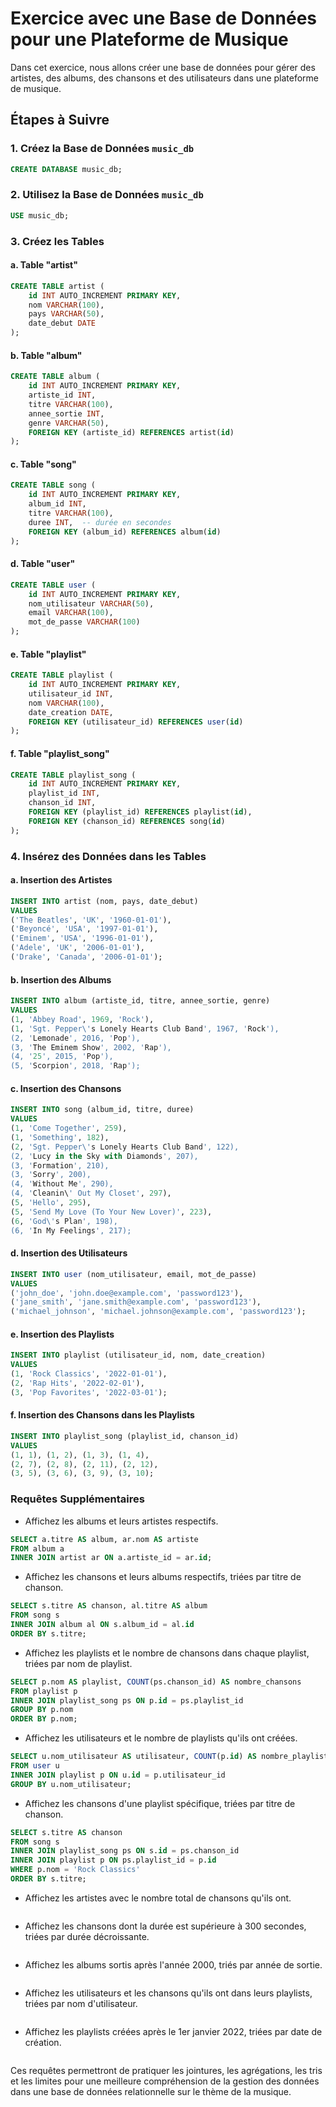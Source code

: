 # Exercice avec une Base de Données pour une Plateforme de Musique

Dans cet exercice, nous allons créer une base de données pour gérer des artistes, des albums, des chansons et des utilisateurs dans une plateforme de musique.

## Étapes à Suivre

### 1. Créez la Base de Données `music_db`

```sql
CREATE DATABASE music_db;
```

### 2. Utilisez la Base de Données `music_db`

```sql
USE music_db;
```

### 3. Créez les Tables

#### a. Table "artist"

```sql
CREATE TABLE artist (
    id INT AUTO_INCREMENT PRIMARY KEY,
    nom VARCHAR(100),
    pays VARCHAR(50),
    date_debut DATE
);
```

#### b. Table "album"

```sql
CREATE TABLE album (
    id INT AUTO_INCREMENT PRIMARY KEY,
    artiste_id INT,
    titre VARCHAR(100),
    annee_sortie INT,
    genre VARCHAR(50),
    FOREIGN KEY (artiste_id) REFERENCES artist(id)
);
```

#### c. Table "song"

```sql
CREATE TABLE song (
    id INT AUTO_INCREMENT PRIMARY KEY,
    album_id INT,
    titre VARCHAR(100),
    duree INT,  -- durée en secondes
    FOREIGN KEY (album_id) REFERENCES album(id)
);
```

#### d. Table "user"

```sql
CREATE TABLE user (
    id INT AUTO_INCREMENT PRIMARY KEY,
    nom_utilisateur VARCHAR(50),
    email VARCHAR(100),
    mot_de_passe VARCHAR(100)
);
```

#### e. Table "playlist"

```sql
CREATE TABLE playlist (
    id INT AUTO_INCREMENT PRIMARY KEY,
    utilisateur_id INT,
    nom VARCHAR(100),
    date_creation DATE,
    FOREIGN KEY (utilisateur_id) REFERENCES user(id)
);
```

#### f. Table "playlist_song"

```sql
CREATE TABLE playlist_song (
    id INT AUTO_INCREMENT PRIMARY KEY,
    playlist_id INT,
    chanson_id INT,
    FOREIGN KEY (playlist_id) REFERENCES playlist(id),
    FOREIGN KEY (chanson_id) REFERENCES song(id)
);
```

### 4. Insérez des Données dans les Tables

#### a. Insertion des Artistes

```sql
INSERT INTO artist (nom, pays, date_debut)
VALUES
('The Beatles', 'UK', '1960-01-01'),
('Beyoncé', 'USA', '1997-01-01'),
('Eminem', 'USA', '1996-01-01'),
('Adele', 'UK', '2006-01-01'),
('Drake', 'Canada', '2006-01-01');
```

#### b. Insertion des Albums

```sql
INSERT INTO album (artiste_id, titre, annee_sortie, genre)
VALUES
(1, 'Abbey Road', 1969, 'Rock'),
(1, 'Sgt. Pepper\'s Lonely Hearts Club Band', 1967, 'Rock'),
(2, 'Lemonade', 2016, 'Pop'),
(3, 'The Eminem Show', 2002, 'Rap'),
(4, '25', 2015, 'Pop'),
(5, 'Scorpion', 2018, 'Rap');
```

#### c. Insertion des Chansons

```sql
INSERT INTO song (album_id, titre, duree)
VALUES
(1, 'Come Together', 259),
(1, 'Something', 182),
(2, 'Sgt. Pepper\'s Lonely Hearts Club Band', 122),
(2, 'Lucy in the Sky with Diamonds', 207),
(3, 'Formation', 210),
(3, 'Sorry', 200),
(4, 'Without Me', 290),
(4, 'Cleanin\' Out My Closet', 297),
(5, 'Hello', 295),
(5, 'Send My Love (To Your New Lover)', 223),
(6, 'God\'s Plan', 198),
(6, 'In My Feelings', 217);
```

#### d. Insertion des Utilisateurs

```sql
INSERT INTO user (nom_utilisateur, email, mot_de_passe)
VALUES
('john_doe', 'john.doe@example.com', 'password123'),
('jane_smith', 'jane.smith@example.com', 'password123'),
('michael_johnson', 'michael.johnson@example.com', 'password123');
```

#### e. Insertion des Playlists

```sql
INSERT INTO playlist (utilisateur_id, nom, date_creation)
VALUES
(1, 'Rock Classics', '2022-01-01'),
(2, 'Rap Hits', '2022-02-01'),
(3, 'Pop Favorites', '2022-03-01');
```

#### f. Insertion des Chansons dans les Playlists

```sql
INSERT INTO playlist_song (playlist_id, chanson_id)
VALUES
(1, 1), (1, 2), (1, 3), (1, 4),
(2, 7), (2, 8), (2, 11), (2, 12),
(3, 5), (3, 6), (3, 9), (3, 10);
```

### Requêtes Supplémentaires

-   Affichez les albums et leurs artistes respectifs.

```sql
SELECT a.titre AS album, ar.nom AS artiste
FROM album a
INNER JOIN artist ar ON a.artiste_id = ar.id;
```

-   Affichez les chansons et leurs albums respectifs, triées par titre de chanson.

```sql
SELECT s.titre AS chanson, al.titre AS album
FROM song s
INNER JOIN album al ON s.album_id = al.id
ORDER BY s.titre;
```

-   Affichez les playlists et le nombre de chansons dans chaque playlist, triées par nom de playlist.

```sql
SELECT p.nom AS playlist, COUNT(ps.chanson_id) AS nombre_chansons
FROM playlist p
INNER JOIN playlist_song ps ON p.id = ps.playlist_id
GROUP BY p.nom
ORDER BY p.nom;
```

-   Affichez les utilisateurs et le nombre de playlists qu'ils ont créées.

```sql
SELECT u.nom_utilisateur AS utilisateur, COUNT(p.id) AS nombre_playlists
FROM user u
INNER JOIN playlist p ON u.id = p.utilisateur_id
GROUP BY u.nom_utilisateur;
```

-   Affichez les chansons d'une playlist spécifique, triées par titre de chanson.

```sql
SELECT s.titre AS chanson
FROM song s
INNER JOIN playlist_song ps ON s.id = ps.chanson_id
INNER JOIN playlist p ON ps.playlist_id = p.id
WHERE p.nom = 'Rock Classics'
ORDER BY s.titre;
```

-   Affichez les artistes avec le nombre total de chansons qu'ils ont.

```sql

```

-   Affichez les chansons dont la durée est supérieure à 300 secondes, triées par durée décroissante.

```sql

```

-   Affichez les albums sortis après l'année 2000, triés par année de sortie.

```sql

```

-   Affichez les utilisateurs et les chansons qu'ils ont dans leurs playlists, triées par nom d'utilisateur.

```sql

```

-   Affichez les playlists créées après le 1er janvier 2022, triées par date de création.

```sql

```

Ces requêtes permettront de pratiquer les jointures, les agrégations, les tris et les limites pour une meilleure compréhension de la gestion des données dans une base de données relationnelle sur le thème de la musique.
